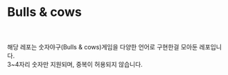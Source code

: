 Bulls & cows
=============
<br>
<br>
해당 레포는 숫자야구(Bulls & cows)게임을 다양한 언어로 구현한걸 모아둔 레포입니다.
<br>
3~4자리 숫자만 지원되며, 중복이 허용되지 않습니다.
<br>
